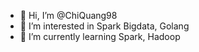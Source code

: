 - 👋 Hi, I’m @ChiQuang98
- 👀 I’m interested in Spark Bigdata, Golang
- 🌱 I’m currently learning Spark, Hadoop



